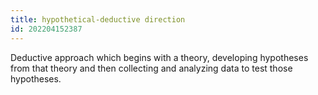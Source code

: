 ```yaml
---
title: hypothetical-deductive direction
id: 202204152387
---
```


Deductive approach which begins with a theory, developing hypotheses from that theory and then collecting and analyzing data to test those hypotheses.
